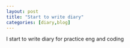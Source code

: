 ```yaml
---
layout: post
title: "Start to write diary"
categories: [diary,blog]
---
```


I start to write diary for practice eng and coding 